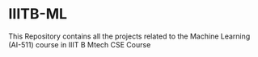 # IIITB-ML
This Repository contains all the projects related to the Machine Learning (AI-511) course in IIIT B Mtech CSE Course
